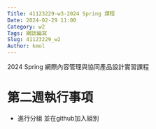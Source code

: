 ```yaml
---
Title: 41123229-w3-2024 Spring 課程
Date: 2024-02-29 11:00
Category: w2
Tags: 網誌編寫
Slug: 41123229_w2
Author: kmol
---
```


2024 Spring 網際內容管理與協同產品設計實習課程

<!-- PELICAN_END_SUMMARY -->

# 第二週執行事項
- 進行分組 並在github加入組別

